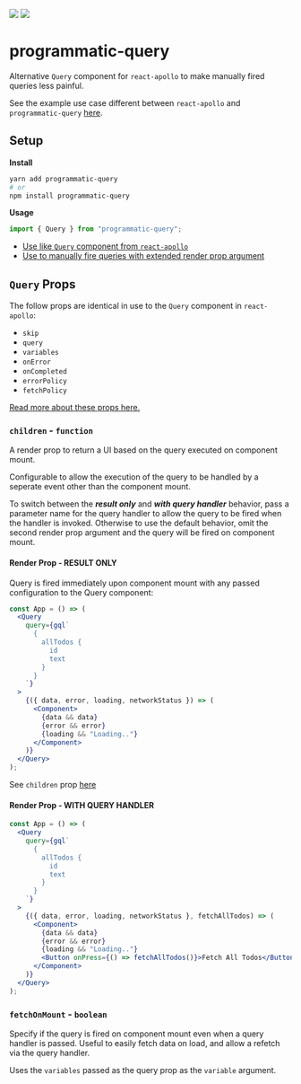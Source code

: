 ![](https://img.shields.io/npm/v/programmatic-query.svg?colorB=%232ecc71)
![](https://img.shields.io/bundlephobia/min/programmatic-query.svg?colorB=%233498db)

# programmatic-query

Alternative `Query` component for `react-apollo` to make manually fired queries less painful.

See the example use case different between `react-apollo` and `programmatic-query` [here](https://github.com/isaiahgrey93/programmatic-query/blob/master/example/src/App.tsx).

## Setup

**Install**

```bash
yarn add programmatic-query
# or
npm install programmatic-query
```

**Usage**

```javascript
import { Query } from "programmatic-query";
```

- [Use like `Query` component from `react-apollo` ](https://github.com/isaiahgrey93/programmatic-query#render-prop---result-only)
- [Use to manually fire queries with extended render prop argument](https://github.com/isaiahgrey93/programmatic-query#render-prop---with-query-handler)

## `Query` Props

The follow props are identical in use to the `Query` component in `react-apollo`:

- `skip`
- `query`
- `variables`
- `onError`
- `onCompleted`
- `errorPolicy`
- `fetchPolicy`

[Read more about these props here.](https://www.apollographql.com/docs/react/essentials/queries.html#props)

### `children` - `function`

A render prop to return a UI based on the query executed on component mount.

Configurable to allow the execution of the query to be handled by a seperate event other than the component mount.

To switch between the **_result only_** and **_with query handler_** behavior, pass a parameter name for the query handler to allow the query to be fired when the handler is invoked. Otherwise to use the default behavior, omit the second render prop argument and the query will be fired on component mount.

#### Render Prop - **RESULT ONLY**

Query is fired immediately upon component mount with any passed configuration to the Query component:

```jsx
const App = () => (
  <Query
    query={gql`
      {
        allTodos {
          id
          text
        }
      }
    `}
  >
    {({ data, error, loading, networkStatus }) => (
      <Component>
        {data && data}
        {error && error}
        {loading && "Loading.."}
      </Component>
    )}
  </Query>
);
```

See `children` prop [here](https://www.apollographql.com/docs/react/api/react-apollo.html#query-props)

#### Render Prop - **WITH QUERY HANDLER**

```jsx
const App = () => (
  <Query
    query={gql`
      {
        allTodos {
          id
          text
        }
      }
    `}
  >
    {({ data, error, loading, networkStatus }, fetchAllTodos) => (
      <Component>
        {data && data}
        {error && error}
        {loading && "Loading.."}
        <Button onPress={() => fetchAllTodos()}>Fetch All Todos</Button>
      </Component>
    )}
  </Query>
);
```

### `fetchOnMount` - `boolean`

Specify if the query is fired on component mount even when a query handler is passed.
Useful to easily fetch data on load, and allow a refetch via the query handler.

Uses the `variables` passed as the query prop as the `variable` argument.
